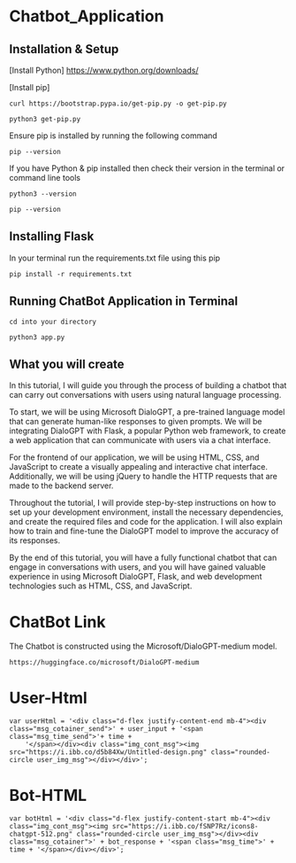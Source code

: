 # Chatbot_Application

## Installation & Setup

[Install Python] https://www.python.org/downloads/

[Install pip]

```
curl https://bootstrap.pypa.io/get-pip.py -o get-pip.py
```

```
python3 get-pip.py
```

Ensure pip is installed by running the following command

```
pip --version
```

If you have Python & pip installed then check their version in the terminal or command line tools

```
python3 --version
```

```
pip --version
```

## Installing Flask

In your terminal run the requirements.txt file using this pip

```
pip install -r requirements.txt
```

## Running ChatBot Application in Terminal

```
cd into your directory
```

```
python3 app.py
```

## What you will create

In this tutorial, I will guide you through the process of building a chatbot that can carry out conversations with users using natural language processing.

To start, we will be using Microsoft DialoGPT, a pre-trained language model that can generate human-like responses to given prompts. We will be integrating DialoGPT with Flask, a popular Python web framework, to create a web application that can communicate with users via a chat interface.

For the frontend of our application, we will be using HTML, CSS, and JavaScript to create a visually appealing and interactive chat interface. Additionally, we will be using jQuery to handle the HTTP requests that are made to the backend server.

Throughout the tutorial, I will provide step-by-step instructions on how to set up your development environment, install the necessary dependencies, and create the required files and code for the application. I will also explain how to train and fine-tune the DialoGPT model to improve the accuracy of its responses.

By the end of this tutorial, you will have a fully functional chatbot that can engage in conversations with users, and you will have gained valuable experience in using Microsoft DialoGPT, Flask, and web development technologies such as HTML, CSS, and JavaScript.

# ChatBot Link

The Chatbot is constructed using the Microsoft/DialoGPT-medium model.

```
https://huggingface.co/microsoft/DialoGPT-medium
```

# User-Html

```
var userHtml = '<div class="d-flex justify-content-end mb-4"><div class="msg_cotainer_send">' + user_input + '<span class="msg_time_send">'+ time +
    '</span></div><div class="img_cont_msg"><img src="https://i.ibb.co/d5b84Xw/Untitled-design.png" class="rounded-circle user_img_msg"></div></div>';
```

# Bot-HTML

```
var botHtml = '<div class="d-flex justify-content-start mb-4"><div class="img_cont_msg"><img src="https://i.ibb.co/fSNP7Rz/icons8-chatgpt-512.png" class="rounded-circle user_img_msg"></div><div class="msg_cotainer">' + bot_response + '<span class="msg_time">' + time + '</span></div></div>';
```
